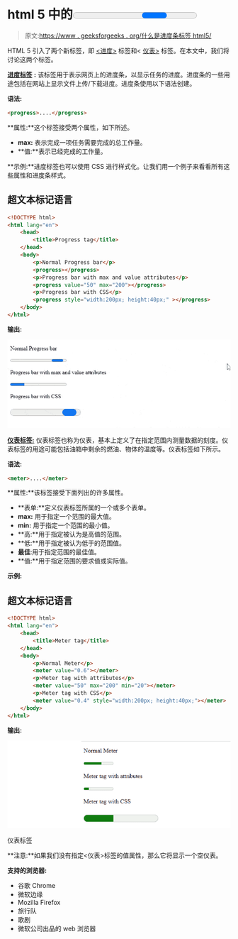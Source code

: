 # html 5 中的<progress>和<meter>标签是什么？</meter></progress>

> 原文:[https://www . geeksforgeeks . org/什么是进度条标签 html5/](https://www.geeksforgeeks.org/what-are-progress-and-meter-tags-in-html5/)

HTML 5 引入了两个新标签，即 [<进度>](https://www.geeksforgeeks.org/html-5-progress-tag/) 标签和< [仪表>](https://www.geeksforgeeks.org/html5-meter-tag/) 标签。在本文中，我们将讨论这两个标签。

[**进度标签**](https://www.geeksforgeeks.org/html-5-progress-tag/) **:** 该标签用于表示网页上的进度条，以显示任务的进度。进度条的一些用途包括在网站上显示文件上传/下载进度。进度条使用以下语法创建。

**语法:**

```html
<progress>....</progress>
```

**属性:**这个标签接受两个属性，如下所述。

*   **max:** 表示完成一项任务需要完成的总工作量。
*   **值:**表示已经完成的工作量。

**示例:**进度标签也可以使用 CSS 进行样式化。让我们用一个例子来看看所有这些属性和进度条样式。

## 超文本标记语言

```html
<!DOCTYPE html>
<html lang="en">
    <head>
        <title>Progress tag</title>
    </head>
    <body>
        <p>Normal Progress bar</p>
        <progress></progress>
        <p>Progress bar with max and value attributes</p>
        <progress value="50" max="200"></progress>
        <p>Progress bar with CSS</p>
        <progress style="width:200px; height:40px;" ></progress>
    </body>
</html>
```

**输出:**

![](img/5e00a6fa62af7b82187cec460a3d26f9.png)

[**仪表标签:**](https://www.geeksforgeeks.org/html5-meter-tag/) 仪表标签也称为仪表，基本上定义了在指定范围内测量数据的刻度。仪表标签的用途可能包括油箱中剩余的燃油、物体的温度等。仪表标签如下所示。

**语法:**

```html
<meter>....</meter>
```

**属性:**该标签接受下面列出的许多属性。

*   **表单:**定义仪表标签所属的一个或多个表单。
*   **max:** 用于指定一个范围的最大值。
*   **min:** 用于指定一个范围的最小值。
*   **高:**用于指定被认为是高值的范围。
*   **低:**用于指定被认为低于的范围值。
*   **最佳**:用于指定范围的最佳值。
*   **值:**用于指定范围的要求值或实际值。

**示例:**

## 超文本标记语言

```html
<!DOCTYPE html>
<html lang="en">
    <head>
        <title>Meter tag</title>
    </head>
    <body>
        <p>Normal Meter</p>
        <meter value="0.6"></meter>
        <p>Meter tag with attributes</p>
        <meter value="50" max="200" min="20"></meter>
        <p>Meter tag with CSS</p>
        <meter value="0.4" style="width:200px; height:40px;"></meter>
    </body>
</html>
```

**输出:**

![](img/2049729a2c9fa1ec166f33572301cd91.png)

仪表标签

**注意:**如果我们没有指定<仪表>标签的值属性，那么它将显示一个空仪表。

**支持的浏览器:**

*   谷歌 Chrome
*   微软边缘
*   Mozilla Firefox
*   旅行队
*   歌剧
*   微软公司出品的 web 浏览器